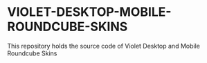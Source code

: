 # VIOLET-DESKTOP-MOBILE-ROUNDCUBE-SKINS
This repository holds the source code of Violet Desktop and Mobile Roundcube Skins
